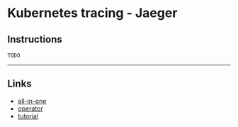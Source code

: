 
# Kubernetes tracing - Jaeger

## Instructions

`TODO`

---

## Links
* [all-in-one](https://github.com/jaegertracing/jaeger-kubernetes)
* [operator](https://github.com/jaegertracing/jaeger-operator)
* [tutorial](https://vadosware.io/post/better-k8s-monitoring-part-3-adding-tracing-with-opentracing-and-jaeger/)

